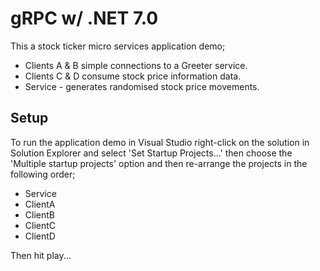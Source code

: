 # gRPC w/ .NET 7.0

This a stock ticker micro services application demo;

- Clients A & B simple connections to a Greeter service.
- Clients C & D consume stock price information data.
- Service - generates randomised stock price movements.

## Setup

To run the application demo in Visual Studio right-click on the solution in Solution Explorer and select 'Set Startup Projects...' then choose the 'Multiple startup projects' option and then re-arrange the projects in the following order;

- Service
- ClientA
- ClientB
- ClientC
- ClientD

Then hit play...
